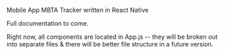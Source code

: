 Mobile App MBTA Tracker
written in React Native

Full documentation to come.

Right now, all components are located in App.js -- they will be broken out into separate files & there will be better file structure in a future version.
